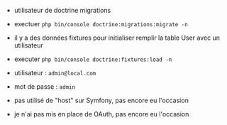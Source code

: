 - utilisateur de doctrine migrations
- exectuer `php bin/console doctrine:migrations:migrate -n`

- il y a des données fixtures pour initialiser remplir la table User avec un utilisateur
- executer `php bin/console doctrine:fixtures:load -n`
- utilisateur : `admin@local.com`
- mot de passe : `admin`

- pas utilisé de "host" sur Symfony, pas encore eu l'occasion
- je n'ai pas mis en place de OAuth, pas encore eu l'occasion
